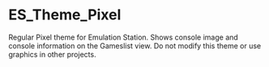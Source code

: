 # ES_Theme_Pixel
Regular Pixel theme for Emulation Station. 
Shows console image and console information on the Gameslist view.
Do not modify this theme or use graphics in other projects.
